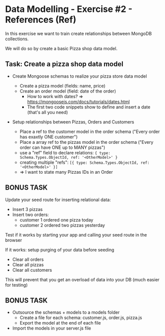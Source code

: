 # Data Modelling - Exercise #2 - References (Ref)

In this exercise we want to train create relationships between MongoDB collections.

We will do so by create a basic Pizza shop data model.

## Task: Create a pizza shop data model

* Create Mongoose schemas to realize your pizza store data model
    * Create a pizza model (fields: name, price)
    * Create an order model (field: date of the order)
        * How to work with dates? => https://mongoosejs.com/docs/tutorials/dates.html
        * The first two code snippets show to define and insert a date (that's all you need)

* Setup relationships between Pizzas, Orders and Customers
    * Place a ref to the customer model in the order schema ("Every order has exaxtly ONE customer")
    * Place a array ref to the pizzas model in the order schema ("Every order can have ONE up to MANY pizzas")
   * use a "ref" field to declare relations: ` { type: Schema.Types.ObjectId, ref: '<OtherModel>' } `
   * creating multiple "refs": ` [{ type: Schema.Types.ObjectId, ref: '<OtherModel>' }] `
    * => I want to state many Pizzas IDs in an Order
 

## BONUS TASK

Update your seed route for inserting relational data:
- Insert 3 pizzas
- Insert two orders:
	- customer 1 ordered one pizza today
	- customer 2 ordered two pizzas yesterday

Test if it works by starting your app and calling your seed route in the browser 

If it works: setup purging of your data before seeding
- Clear all orders
- Clear all pizzas
- Clear all customers

This will prevent that you get an overload of data into your DB (much easier for testing)


## BONUS TASK

* Outsource the schemas + models to a models folder 
    * Create a file for each schema: customer.js, order.js, pizza.js
    * Export the model at the end of each file
* Import the models in your server.js file
